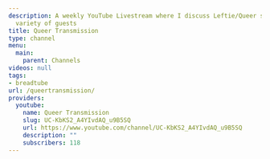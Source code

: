 ```yaml
---
description: A weekly YouTube Livestream where I discuss Leftie/Queer stuff with a
  variety of guests
title: Queer Transmission
type: channel
menu:
  main:
    parent: Channels
videos: null
tags:
- breadtube
url: /queertransmission/
providers:
  youtube:
    name: Queer Transmission
    slug: UC-KbKS2_A4YIvdAQ_u9B5SQ
    url: https://www.youtube.com/channel/UC-KbKS2_A4YIvdAQ_u9B5SQ
    description: ""
    subscribers: 118
---
```

